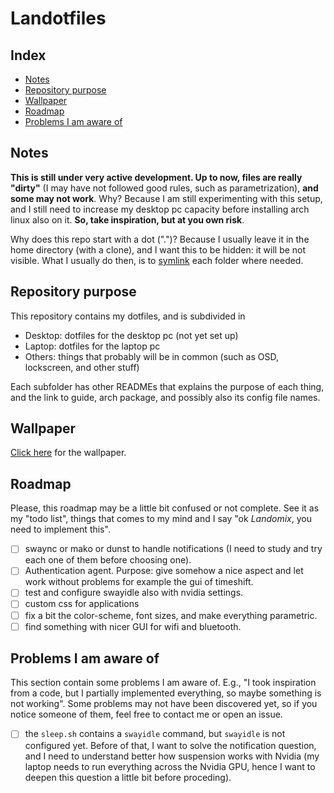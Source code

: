 # Landotfiles
## Index
- [Notes](#notes)
- [Repository purpose](#repository-purpose)
- [Wallpaper](#wallpaper)
- [Roadmap](#roadmap)
- [Problems I am aware of](#problems-i-am-aware-of)
## Notes
**This is still under very active development. Up to now, files are really "dirty"** (I may have not followed good rules, such as parametrization), **and some may not work**. Why? Because I am still experimenting with this setup, and I still need to increase my desktop pc capacity before installing arch linux also on it. **So, take inspiration, but at you own risk**.

Why does this repo start with a dot (".")? Because I usually leave it in the home directory (with a clone), and I want this to be hidden: it will be not visible. What I usually do then, is to [symlink](https://www.freecodecamp.org/news/symlink-tutorial-in-linux-how-to-create-and-remove-a-symbolic-link/) each folder where needed.
## Repository purpose
This repository contains my dotfiles, and is subdivided in
- Desktop: dotfiles for the desktop pc (not yet set up)
- Laptop: dotfiles for the laptop pc
- Others: things that probably will be in common (such as OSD, lockscreen, and other stuff)

Each subfolder has other READMEs that explains the purpose of each thing, and the link to guide, arch package, and possibly also its config file names.

## Wallpaper
[Click here](https://www.wallpaperflare.com/digital-digital-art-artwork-illustration-abstract-neon-wallpaper-gjjgo) for the wallpaper.
## Roadmap
Please, this roadmap may be a little bit confused or not complete. See it as my "todo list", things that comes to my mind and I say "ok *Landomix*, you need to implement this".

- [ ] swaync or mako or dunst to handle notifications (I need to study and try each one of them before choosing one).
- [ ] Authentication agent. Purpose: give somehow a nice aspect and let work without problems for example the gui of timeshift.
- [ ] test and configure swayidle also with nvidia settings.
- [ ] custom css for applications
- [ ] fix a bit the color-scheme, font sizes, and make everything parametric.
- [ ] find something with nicer GUI for wifi and bluetooth.

## Problems I am aware of
This section contain some problems I am aware of. E.g., "I took inspiration from a code, but I partially implemented everything, so maybe something is not working". Some problems may not have been discovered yet, so if you notice someone of them, feel free to contact me or open an issue.
- [ ] the `sleep.sh` contains a `swayidle` command, but `swayidle` is not configured yet. Before of that, I want to solve the notification question, and I need to understand better how suspension works with Nvidia (my laptop needs to run everything across the Nvidia GPU, hence I want to deepen this question a little bit before proceding).